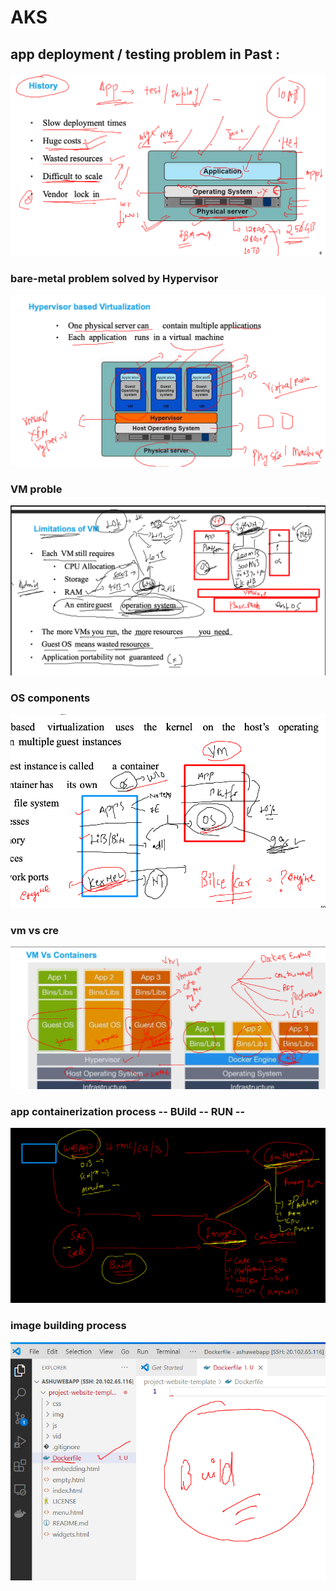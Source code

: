 # AKS

## app deployment / testing problem in Past : 

<img src="prob.png">

### bare-metal problem solved by Hypervisor 

<img src="hyper.png">

### VM proble 

<img src="vm1.png">

### OS components 

<img src="os.png">

### vm vs cre 

<img src="cre.png">

### app containerization process -- BUild -- RUN -- 

<img src="cont1.png">

### image building process 

<img src="process.png">

